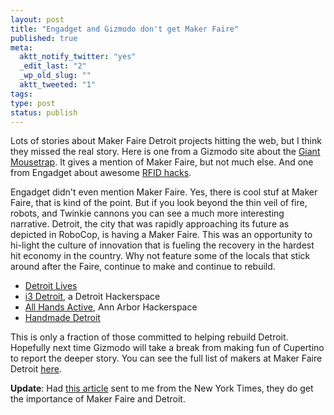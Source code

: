 ```yaml
---
layout: post
title: "Engadget and Gizmodo don't get Maker Faire"
published: true
meta:
  aktt_notify_twitter: "yes"
  _edit_last: "2"
  _wp_old_slug: ""
  aktt_tweeted: "1"
tags:
type: post
status: publish
---
```

Lots of stories about Maker Faire Detroit projects hitting the web, but I think they missed the real story. Here is one from a Gizmodo site about the [Giant Mousetrap](http://jalopnik.com/5601709/life+size-rube-goldberg-device-smashes-cars-with-two+ton-safe). It gives a mention of Maker Faire, but not much else. And one from Engadget about awesome [RFID hacks](http://www.engadget.com/2010/07/31/send-google-earth-for-a-spin-with-this-rfid-steampunk-globe-vid/).

Engadget didn't even mention Maker Faire. Yes, there is cool stuf at Maker Faire, that is kind of the point. But if you look beyond the thin veil of fire, robots, and Twinkie cannons you can see a much more interesting narrative. Detroit, the city that was rapidly approaching its future as depicted in RoboCop, is having a Maker Faire. This was an opportunity to hi-light the culture of innovation that is fueling the recovery in the hardest hit economy in the country. Why not feature some of the locals that stick around after the Faire, continue to make and continue to rebuild.

* [Detroit Lives](http://www.detroitlives.org/)
* [i3 Detroit](http://www.i3detroit.com/), a Detroit Hackerspace
* [All Hands Active](http://allhandsactive.com/), Ann Arbor Hackerspace
* [Handmade Detroit](http://handmadedetroit.com/)

This is only a fraction of those committed to helping rebuild Detroit. Hopefully next time Gizmodo will take a break from making fun of Cupertino to report the deeper story. You can see the full list of makers at Maker Faire Detroit [here](http://makerfaire.com/detroit/2010/makers/).

**Update**: Had [this article](http://www.nytimes.com/2010/08/04/arts/design/04maker.html) sent to me from the New York Times, they do get the importance of Maker Faire and Detroit.
